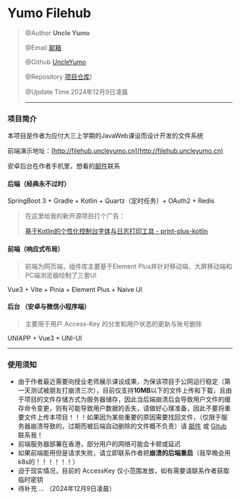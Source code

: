 # Yumo Filehub

[^轻量级的在线文件中转系统]: 隐私、高效、简约

> @Author  **Uncle Yumo**
>
> @Email [邮箱](uncleyumo@163.com)
>
> @Github  [UncleYumo](https://github.com/UncleYumo)
>
> @Repository  [项目仓库](https://github.com/UncleYumo/Yumo-Filehub))
>
> @Update Time  2024年12月9日凌晨
>
> ---

### 项目简介

本项目是作者为应付大三上学期的JavaWeb课设而设计开发的文件系统

前端演示地址：[http://filehub.uncleyumo.cn](http://filehub.uncleyumo.cn)

安卓后台在作者手机里，想看的[邮件](uncleyumo@163.com)联系

#### 后端（经典永不过时）

SpringBoot 3 + Gradle + Kotlin + Quartz（定时任务）+ OAuth2 + Redis

> 在这里给我的新开源项目打个广告：
>
> [基于Kotlin的个性化控制台字体与日志打印工具 - print-plus-kotlin](https://github.com/UncleYumo/print-plus-kotlin)

#### 前端（响应式布局）

> 前端为网页端，组件库主要基于Element Plus并针对移动端、大屏移动端和PC端浏览器绘制了三套UI

Vue3 + Vite + Pinia + Element Plus + Naive UI

#### 后台 （安卓与微信小程序端）

> 主要用于用户 Access-Key 的分发和用户状态的更新与账号删除

UNIAPP + Vue3 + UNI-UI

---

### 使用须知

- 由于作者最近需要向授业老师展示课设成果，为保该项目于公网运行稳定（第一天测试被朋友打崩溃三次），目前仅支持**10MB**以下的文件上传和下载，且由于项目的文件存储方式为服务器储存，因此当后端崩溃后会导致用户文件的缓存命令变更，则有可能导致用户数据的丢失，请做好心理准备，因此不要将重要文件上传本项目！！！如果因为某些重要的原因需要找回文件，（仅限于服务器崩溃导致的，过期而被后端自动删除的文件概不负责）请 [邮件](uncleyumo@163.com) 或  [Gitub](https://github.com/UncleYumo) 联系我！
- 前端服务器部署在香港，部分用户的网络可能会卡顿或延迟
- 如果前端能用但是请求失败，请立即联系作者把**崩溃的后端重启**（我早晚会用k8s的！！！！！！）
- 迫于现实情况，目前的 AccessKey 仅小范围发放，如有需要请联系作者获取临时密钥
- 待补充 ... （2024年12月9日凌晨）

